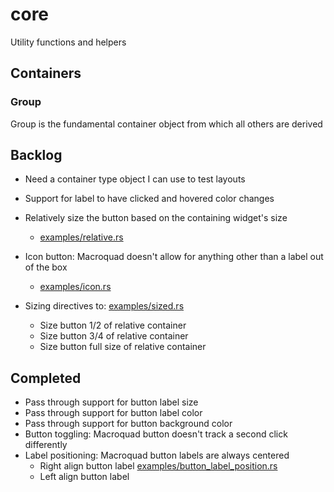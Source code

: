 # core
Utility functions and helpers

## Containers

### Group
Group is the fundamental container object from which all others are derived

## Backlog
* Need a container type object I can use to test layouts



* Support for label to have clicked and hovered color changes
* Relatively size the button based on the containing widget's size
  * [examples/relative.rs](exmamples/relative.rs)
* Icon button: Macroquad doesn't allow for anything other than a label out of the box 
  * [examples/icon.rs](exmamples/icon.rs)
* Sizing directives to: [examples/sized.rs](exmamples/sized.rs)
  * Size button 1/2 of relative container
  * Size button 3/4 of relative container
  * Size button full size of relative container

## Completed
* Pass through support for button label size
* Pass through support for button label color
* Pass through support for button background color
* Button toggling: Macroquad button doesn't track a second click differently
* Label positioning: Macroquad button labels are always centered
  * Right align button label [examples/button_label_position.rs](exmamples/button_label_position.rs)
  * Left align button label